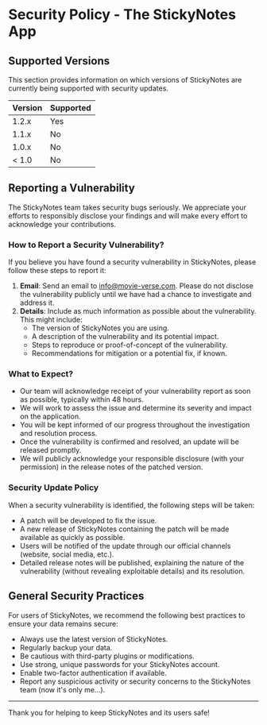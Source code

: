 # Security Policy - The StickyNotes App

## Supported Versions

This section provides information on which versions of StickyNotes are currently being supported with security updates.

| Version | Supported |
| ------- |-----------|
| 1.2.x   | Yes       |
| 1.1.x   | No        |
| 1.0.x   | No        |
| < 1.0   | No        |

## Reporting a Vulnerability

The StickyNotes team takes security bugs seriously. We appreciate your efforts to responsibly disclose your findings and will make every effort to acknowledge your contributions.

### How to Report a Security Vulnerability?

If you believe you have found a security vulnerability in StickyNotes, please follow these steps to report it:

1. **Email**: Send an email to [info@movie-verse.com](mailto:info@movie-verse.com). Please do not disclose the vulnerability publicly until we have had a chance to investigate and address it.
2. **Details**: Include as much information as possible about the vulnerability. This might include:
    - The version of StickyNotes you are using.
    - A description of the vulnerability and its potential impact.
    - Steps to reproduce or proof-of-concept of the vulnerability.
    - Recommendations for mitigation or a potential fix, if known.

### What to Expect?

- Our team will acknowledge receipt of your vulnerability report as soon as possible, typically within 48 hours.
- We will work to assess the issue and determine its severity and impact on the application.
- You will be kept informed of our progress throughout the investigation and resolution process.
- Once the vulnerability is confirmed and resolved, an update will be released promptly.
- We will publicly acknowledge your responsible disclosure (with your permission) in the release notes of the patched version.

### Security Update Policy

When a security vulnerability is identified, the following steps will be taken:

- A patch will be developed to fix the issue.
- A new release of StickyNotes containing the patch will be made available as quickly as possible.
- Users will be notified of the update through our official channels (website, social media, etc.).
- Detailed release notes will be published, explaining the nature of the vulnerability (without revealing exploitable details) and its resolution.

## General Security Practices

For users of StickyNotes, we recommend the following best practices to ensure your data remains secure:

- Always use the latest version of StickyNotes.
- Regularly backup your data.
- Be cautious with third-party plugins or modifications.
- Use strong, unique passwords for your StickyNotes account.
- Enable two-factor authentication if available.
- Report any suspicious activity or security concerns to the StickyNotes team (now it's only me...).

---

Thank you for helping to keep StickyNotes and its users safe!
